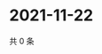 # 2021-11-22

共 0 条

<!-- BEGIN WEIBO -->
<!-- 最后更新时间 Mon Nov 22 2021 15:11:38 GMT+0800 (China Standard Time) -->

<!-- END WEIBO -->
